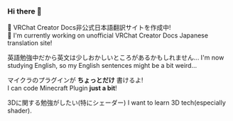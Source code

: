 ### Hi there 👋

<!--
**Horo5502/Horo5502** is a ✨ _special_ ✨ repository because its `README.md` (this file) appears on your GitHub profile.

Here are some ideas to get you started:

- 🔭 I’m currently working on ...
- 🌱 I’m currently learning ...
- 👯 I’m looking to collaborate on ...
- 🤔 I’m looking for help with ...
- 💬 Ask me about ...
- 📫 How to reach me: ...
- 😄 Pronouns: ...
- ⚡ Fun fact: ...
-->
🔭 VRChat Creator Docs非公式日本語翻訳サイトを作成中!  
🔭 I'm currently working on unofficial VRChat Creator Docs Japanese translation site!

英語勉強中だから英文は少しおかしいところがあるかもしれません...
I'm now studying English, so my English sentences might be a bit weird...

マイクラのプラグインが __ちょっとだけ__ 書けるよ!  
I can code Minecraft Plugin __just a bit__!

3Dに関する勉強がしたい(特にシェーダー)
I want to learn 3D tech(especially shader).
